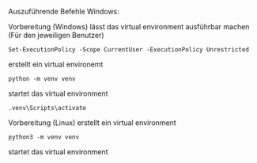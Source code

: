 Auszuführende Befehle Windows:

Vorbereitung (Windows)
  lässt das virtual environment ausführbar machen (Für den jeweiligen Benutzer)
    
    Set-ExecutionPolicy -Scope CurrentUser -ExecutionPolicy Unrestricted

  erstellt ein virtual environemt 
    
    python -m venv venv

  startet das virtual environment
    
    .venv\Scripts\activate

Vorbereitung (Linux)
  erstellt ein virtual environment

    python3 -m venv venv

  startet das virtual environment

    